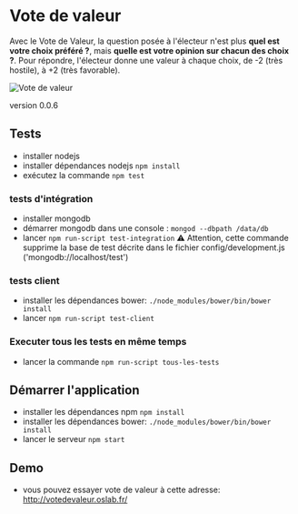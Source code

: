 # Vote de valeur

Avec le Vote de Valeur, la question posée à l'électeur n'est plus **quel est votre choix préféré ?**, mais **quelle est votre opinion sur chacun des choix ?**. Pour répondre, l'électeur donne une valeur à chaque choix, de -2 (très hostile), à +2 (très favorable).

![Vote de valeur](http://www.votedevaleur.org/res/sequenceVDV4_1.png)

version 0.0.6

## Tests

  * installer nodejs
  * installer dépendances nodejs `npm install`    
  * exécutez la commande `npm test`

### tests d'intégration

  * installer mongodb
  * démarrer mongodb dans une console : `mongod --dbpath /data/db`
  * lancer `npm run-script test-integration` ⚠ Attention, cette commande supprime la base de test décrite dans le fichier config/development.js ('mongodb://localhost/test')

### tests client

  * installer les dépendances bower: `./node_modules/bower/bin/bower install` 
  * lancer `npm run-script test-client`

### Executer tous les tests en même temps

  * lancer la commande `npm run-script tous-les-tests`

## Démarrer l'application

  * installer les dépendances npm `npm install`
  * installer les dépendances bower: `./node_modules/bower/bin/bower install` 
  * lancer le serveur `npm start`

## Demo

  * vous pouvez essayer vote de valeur à cette adresse: http://votedevaleur.oslab.fr/
